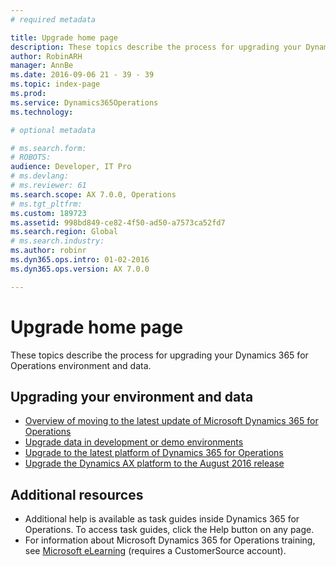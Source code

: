 ```yaml
---
# required metadata

title: Upgrade home page
description: These topics describe the process for upgrading your Dynamics 365 for Operations environment and data.
author: RobinARH
manager: AnnBe
ms.date: 2016-09-06 21 - 39 - 39
ms.topic: index-page
ms.prod: 
ms.service: Dynamics365Operations
ms.technology: 

# optional metadata

# ms.search.form: 
# ROBOTS: 
audience: Developer, IT Pro
# ms.devlang: 
# ms.reviewer: 61
ms.search.scope: AX 7.0.0, Operations
# ms.tgt_pltfrm: 
ms.custom: 189723
ms.assetid: 998bd849-ce82-4f50-ad50-a7573ca52fd7
ms.search.region: Global
# ms.search.industry: 
ms.author: robinr
ms.dyn365.ops.intro: 01-02-2016
ms.dyn365.ops.version: AX 7.0.0

---
```


# Upgrade home page

These topics describe the process for upgrading your Dynamics 365 for Operations environment and data.

Upgrading your environment and data
-----------------------------------

-   [Overview of moving to the latest update of Microsoft Dynamics 365 for Operations](upgrade-latest-update.md)
-   [Upgrade data in development or demo environments](upgrade-data-to-latest-update.md)
-   [Upgrade to the latest platform of Dynamics 365 for Operations](upgrade-latest-platform-update.md)
-   [Upgrade the Dynamics AX platform to the August 2016 release](update-platform-each-release.md)

## Additional resources
-   Additional help is available as task guides inside Dynamics 365 for Operations. To access task guides, click the Help button on any page.
-   For information about Microsoft Dynamics 365 for Operations training, see [Microsoft eLearning](https://mbspartner.microsoft.com/AX/LearningPlans) (requires a CustomerSource account).


